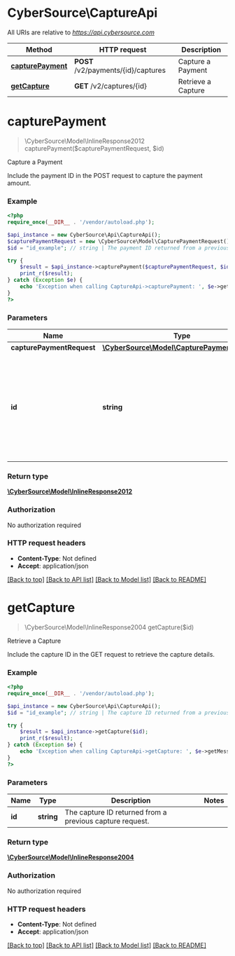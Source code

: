 # CyberSource\CaptureApi

All URIs are relative to *https://api.cybersource.com*

Method | HTTP request | Description
------------- | ------------- | -------------
[**capturePayment**](CaptureApi.md#capturePayment) | **POST** /v2/payments/{id}/captures | Capture a Payment
[**getCapture**](CaptureApi.md#getCapture) | **GET** /v2/captures/{id} | Retrieve a Capture


# **capturePayment**
> \CyberSource\Model\InlineResponse2012 capturePayment($capturePaymentRequest, $id)

Capture a Payment

Include the payment ID in the POST request to capture the payment amount.

### Example
```php
<?php
require_once(__DIR__ . '/vendor/autoload.php');

$api_instance = new CyberSource\Api\CaptureApi();
$capturePaymentRequest = new \CyberSource\Model\CapturePaymentRequest(); // \CyberSource\Model\CapturePaymentRequest | 
$id = "id_example"; // string | The payment ID returned from a previous payment request. This ID links the capture to the payment.

try {
    $result = $api_instance->capturePayment($capturePaymentRequest, $id);
    print_r($result);
} catch (Exception $e) {
    echo 'Exception when calling CaptureApi->capturePayment: ', $e->getMessage(), PHP_EOL;
}
?>
```

### Parameters

Name | Type | Description  | Notes
------------- | ------------- | ------------- | -------------
 **capturePaymentRequest** | [**\CyberSource\Model\CapturePaymentRequest**](../Model/CapturePaymentRequest.md)|  |
 **id** | **string**| The payment ID returned from a previous payment request. This ID links the capture to the payment. |

### Return type

[**\CyberSource\Model\InlineResponse2012**](../Model/InlineResponse2012.md)

### Authorization

No authorization required

### HTTP request headers

 - **Content-Type**: Not defined
 - **Accept**: application/json

[[Back to top]](#) [[Back to API list]](../../README.md#documentation-for-api-endpoints) [[Back to Model list]](../../README.md#documentation-for-models) [[Back to README]](../../README.md)

# **getCapture**
> \CyberSource\Model\InlineResponse2004 getCapture($id)

Retrieve a Capture

Include the capture ID in the GET request to retrieve the capture details.

### Example
```php
<?php
require_once(__DIR__ . '/vendor/autoload.php');

$api_instance = new CyberSource\Api\CaptureApi();
$id = "id_example"; // string | The capture ID returned from a previous capture request.

try {
    $result = $api_instance->getCapture($id);
    print_r($result);
} catch (Exception $e) {
    echo 'Exception when calling CaptureApi->getCapture: ', $e->getMessage(), PHP_EOL;
}
?>
```

### Parameters

Name | Type | Description  | Notes
------------- | ------------- | ------------- | -------------
 **id** | **string**| The capture ID returned from a previous capture request. |

### Return type

[**\CyberSource\Model\InlineResponse2004**](../Model/InlineResponse2004.md)

### Authorization

No authorization required

### HTTP request headers

 - **Content-Type**: Not defined
 - **Accept**: application/json

[[Back to top]](#) [[Back to API list]](../../README.md#documentation-for-api-endpoints) [[Back to Model list]](../../README.md#documentation-for-models) [[Back to README]](../../README.md)

